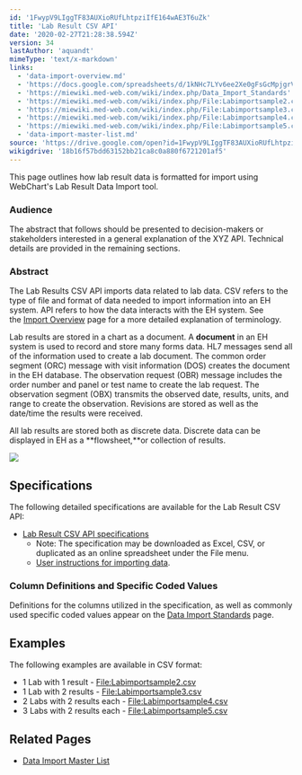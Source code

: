 ```yaml
---
id: '1FwypV9LIggTF83AUXioRUfLhtpziIfE164wAE3T6uZk'
title: 'Lab Result CSV API'
date: '2020-02-27T21:28:38.594Z'
version: 34
lastAuthor: 'aquandt'
mimeType: 'text/x-markdown'
links:
  - 'data-import-overview.md'
  - 'https://docs.google.com/spreadsheets/d/1kNHc7LYv6ee2Xe0gFsGcMpjgrVnuWljTWp5qX7PNGK4/edit'
  - 'https://miewiki.med-web.com/wiki/index.php/Data_Import_Standards'
  - 'https://miewiki.med-web.com/wiki/index.php/File:Labimportsample2.csv'
  - 'https://miewiki.med-web.com/wiki/index.php/File:Labimportsample3.csv'
  - 'https://miewiki.med-web.com/wiki/index.php/File:Labimportsample4.csv'
  - 'https://miewiki.med-web.com/wiki/index.php/File:Labimportsample5.csv'
  - 'data-import-master-list.md'
source: 'https://drive.google.com/open?id=1FwypV9LIggTF83AUXioRUfLhtpziIfE164wAE3T6uZk'
wikigdrive: '18b16f57bdd63152bb21ca8c0a880f6721201af5'
---
```

This page outlines how lab result data is formatted for import using WebChart's Lab Result Data Import tool.

### Audience

The abstract that follows should be presented to decision-makers or stakeholders interested in a general explanation of the XYZ API. Technical details are provided in the remaining sections.

### Abstract

The Lab Results CSV API imports data related to lab data. CSV refers to the type of file and format of data needed to import information into an EH system. API refers to how the data interacts with the EH system. See the [Import Overview](data-import-overview.md) page for a more detailed explanation of terminology.

Lab results are stored in a chart as a document. A **document** in an EH system is used to record and store many forms data. HL7 messages send all of the information used to create a lab document. The common order segment (ORC) message with visit information (DOS) creates the document in the EH database. The observation request (OBR) message includes the order number and panel or test name to create the lab request. The observation segment (OBX) transmits the observed date, results, units, and range to create the observation. Revisions are stored as well as the date/time the results were received.

All lab results are stored both as discrete data. Discrete data can be displayed in EH as a **flowsheet,**or collection of results.

![](../lab-result-csv-api.assets/a227f45c633d223b420da98d1e1a7948.png)

## Specifications

The following detailed specifications are available for the Lab Result CSV API:

* [Lab Result CSV API specifications](https://docs.google.com/spreadsheets/d/1kNHc7LYv6ee2Xe0gFsGcMpjgrVnuWljTWp5qX7PNGK4/edit#gid=0)
    * Note: The specification may be downloaded as Excel, CSV, or duplicated as an online spreadsheet under the File menu.
    * [User instructions for importing data](#user-instructions-for-importing-data).

### Column Definitions and Specific Coded Values

Definitions for the columns utilized in the specification, as well as commonly used specific coded values appear on the [Data Import Standards](https://miewiki.med-web.com/wiki/index.php/Data_Import_Standards) page.

## Examples

The following examples are available in CSV format:

* 1 Lab with 1 result - [File:Labimportsample2.csv](https://miewiki.med-web.com/wiki/index.php/File:Labimportsample2.csv)
* 1 Lab with 2 results - [File:Labimportsample3.csv](https://miewiki.med-web.com/wiki/index.php/File:Labimportsample3.csv)
* 2 Labs with 2 results each - [File:Labimportsample4.csv](https://miewiki.med-web.com/wiki/index.php/File:Labimportsample4.csv)
* 3 Labs with 2 results each - [File:Labimportsample5.csv](https://miewiki.med-web.com/wiki/index.php/File:Labimportsample5.csv)

## Related Pages

* [Data Import Master List](data-import-master-list.md)
